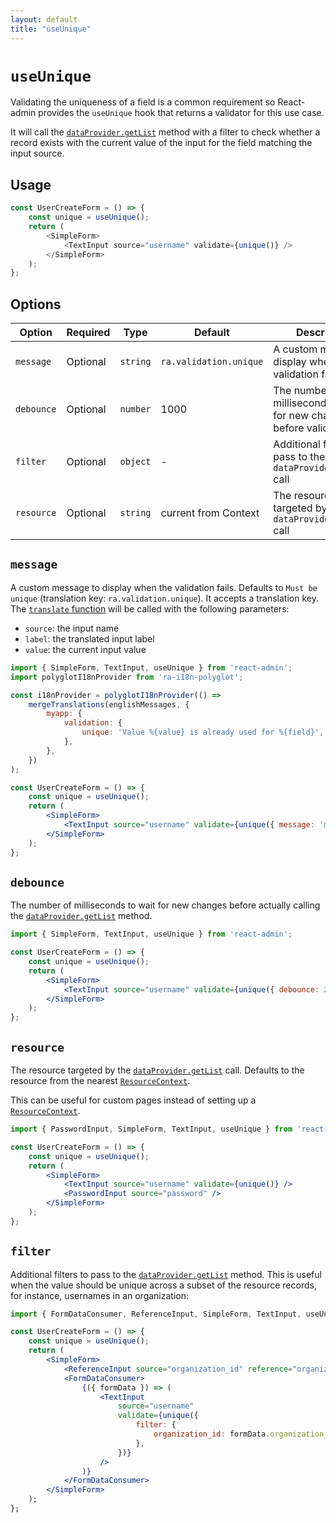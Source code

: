 ```yaml
---
layout: default
title: "useUnique"
---
```


# `useUnique`

Validating the uniqueness of a field is a common requirement so React-admin provides the `useUnique` hook that returns a validator for this use case.

It will call the [`dataProvider.getList`](./DataProviderWriting.md#request-format) method with a filter to check whether a record exists with the current value of the input for the field matching the input source.

## Usage

```js
const UserCreateForm = () => {
    const unique = useUnique();
    return (
        <SimpleForm>
            <TextInput source="username" validate={unique()} />
        </SimpleForm>
    );
};
```

## Options

| Option              | Required | Type           | Default  | Description                                                                        |
| ------------------- | -------- | -------------- | -------- | ---------------------------------------------------------------------------------- |
| `message`           | Optional | `string`       | `ra.validation.unique` | A custom message to display when the validation fails                |
| `debounce`          | Optional | `number`       | 1000                   | The number of milliseconds to wait for new changes before validating |
| `filter`            | Optional | `object`       | -                      | Additional filters to pass to the `dataProvider.getList` call        |
| `resource`          | Optional | `string`       | current from Context   | The resource targeted by the `dataProvider.getList` call             |

## `message`

A custom message to display when the validation fails. Defaults to `Must be unique` (translation key: `ra.validation.unique`).
It accepts a translation key. The [`translate` function](./useTranslate.md) will be called with the following parameters:
- `source`: the input name
- `label`: the translated input label
- `value`: the current input value

```jsx
import { SimpleForm, TextInput, useUnique } from 'react-admin';
import polyglotI18nProvider from 'ra-i18n-polyglot';

const i18nProvider = polyglotI18nProvider(() =>
    mergeTranslations(englishMessages, {
        myapp: {
            validation: {
                unique: 'Value %{value} is already used for %{field}',
            },
        },
    })
);

const UserCreateForm = () => {
    const unique = useUnique();
    return (
        <SimpleForm>
            <TextInput source="username" validate={unique({ message: 'myapp.validation.unique' })} />
        </SimpleForm>
    );
};
```

## `debounce`

The number of milliseconds to wait for new changes before actually calling the [`dataProvider.getList`](./DataProviderWriting.md#request-format) method.


```jsx
import { SimpleForm, TextInput, useUnique } from 'react-admin';

const UserCreateForm = () => {
    const unique = useUnique();
    return (
        <SimpleForm>
            <TextInput source="username" validate={unique({ debounce: 2000 })} />
        </SimpleForm>
    );
};
```

## `resource`

The resource targeted by the [`dataProvider.getList`](./DataProviderWriting.md#request-format) call. Defaults to the resource from the nearest [`ResourceContext`](./Resource.md#resource-context).

This can be useful for custom pages instead of setting up a [`ResourceContext`](./Resource.md#resource-context).

```jsx
import { PasswordInput, SimpleForm, TextInput, useUnique } from 'react-admin';

const UserCreateForm = () => {
    const unique = useUnique();
    return (
        <SimpleForm>
            <TextInput source="username" validate={unique()} />
            <PasswordInput source="password" />
        </SimpleForm>
    );
};
```

## `filter`

Additional filters to pass to the [`dataProvider.getList`](./DataProviderWriting.md#request-format) method. This is useful when the value should be unique across a subset of the resource records, for instance, usernames in an organization:

```jsx
import { FormDataConsumer, ReferenceInput, SimpleForm, TextInput, useUnique } from 'react-admin';

const UserCreateForm = () => {
    const unique = useUnique();
    return (
        <SimpleForm>
            <ReferenceInput source="organization_id" reference="organizations">
            <FormDataConsumer>
                {({ formData }) => (
                    <TextInput
                        source="username"
                        validate={unique({
                            filter: {
                                organization_id: formData.organization_id,
                            },
                        })}
                    />
                )}
            </FormDataConsumer>
        </SimpleForm>
    );
};
```
